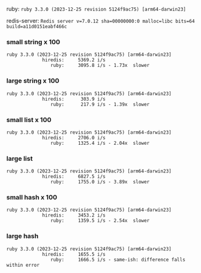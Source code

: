 ruby: `ruby 3.3.0 (2023-12-25 revision 5124f9ac75) [arm64-darwin23]`

redis-server: `Redis server v=7.0.12 sha=00000000:0 malloc=libc bits=64 build=a11d0151eabf466c`


### small string x 100

```
ruby 3.3.0 (2023-12-25 revision 5124f9ac75) [arm64-darwin23]
             hiredis:     5369.2 i/s
                ruby:     3095.8 i/s - 1.73x  slower

```

### large string x 100

```
ruby 3.3.0 (2023-12-25 revision 5124f9ac75) [arm64-darwin23]
             hiredis:      303.9 i/s
                ruby:      217.9 i/s - 1.39x  slower

```

### small list x 100

```
ruby 3.3.0 (2023-12-25 revision 5124f9ac75) [arm64-darwin23]
             hiredis:     2706.0 i/s
                ruby:     1325.4 i/s - 2.04x  slower

```

### large list

```
ruby 3.3.0 (2023-12-25 revision 5124f9ac75) [arm64-darwin23]
             hiredis:     6827.5 i/s
                ruby:     1755.0 i/s - 3.89x  slower

```

### small hash x 100

```
ruby 3.3.0 (2023-12-25 revision 5124f9ac75) [arm64-darwin23]
             hiredis:     3453.2 i/s
                ruby:     1359.5 i/s - 2.54x  slower

```

### large hash

```
ruby 3.3.0 (2023-12-25 revision 5124f9ac75) [arm64-darwin23]
             hiredis:     1655.5 i/s
                ruby:     1666.5 i/s - same-ish: difference falls within error

```

